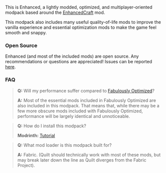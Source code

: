 This is Enhanced, a lightly modded, optimized, and multiplayer-oriented modpack based around the [EnhancedCraft](https://modrinth.com/mod/enhancedcraft) mod.

This modpack also includes many useful quality-of-life mods to improve the vanilla experience and essential optimization mods to make the game feel smooth and snappy.

### Open Source
Enhanced (and most of the included mods) are open source. Any recommendations or questions are appreciated! Issues can be reported [here](https://github.com/spxctreofficial/enhanced-modpack/issues).

### FAQ

> **Q:** Will my performance suffer compared to [Fabulously Optimized](https://modrinth.com/modpack/fabulously-optimized)?
>
> **A:** Most of the essential mods included in Fabulously Optimized are also included in this modpack. That means that, while there may be a few more obscure mods included with Fabulously Optimized, performance will be largely identical and unnoticeable.

> **Q:** How do I install this modpack?
>
> **Modrinth:** [Tutorial](https://docs.modrinth.com/docs/modpacks/playing_modpacks/)

> **Q:** What mod loader is this modpack built for?
>
> **A:** Fabric. (Quilt should technically work with most of these mods, but may break later down the line as Quilt diverges from the Fabric Project).
